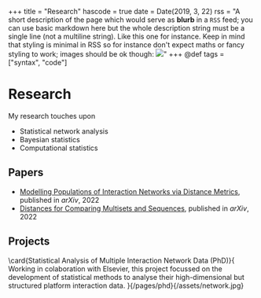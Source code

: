 +++
title = "Research"
hascode = true
date = Date(2019, 3, 22)
rss = "A short description of the page which would serve as **blurb** in a `RSS` feed; you can use basic markdown here but the whole description string must be a single line (not a multiline string). Like this one for instance. Keep in mind that styling is minimal in RSS so for instance don't expect maths or fancy styling to work; images should be ok though: ![](https://upload.wikimedia.org/wikipedia/en/3/32/Rick_and_Morty_opening_credits.jpeg)"
+++
@def tags = ["syntax", "code"]

# Research

My research touches upon
* Statistical network analysis 
* Bayesian statistics
* Computational statistics

## Papers

* [Modelling Populations of Interaction Networks via Distance Metrics](https://arxiv.org/abs/2206.09995), published in *arXiv*, 2022
* [Distances for Comparing Multisets and Sequences](https://arxiv.org/abs/2206.08858), published in *arXiv*, 2022


## Projects

\card{Statistical Analysis of Multiple Interaction Network Data (PhD)}{
    Working in colaboration with Elsevier, this project focussed on the development of statistical methods to analyse their high-dimensional but structured platform interaction data.
}{/pages/phd}{/assets/network.jpg}

